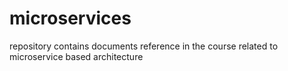 # microservices

repository contains documents reference in the course related to microservice based architecture
